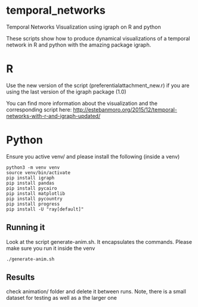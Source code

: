 # temporal_networks
Temporal Networks Visualization using igraph on R and python

These scripts show how to produce dynamical visualizations of a temporal network in R and python with the amazing package igraph. 


# R
Use the new version of the script (preferentialattachment_new.r) if you are using the last version of the igraph package (1.0)

You can find more information about the visualization and the corresponding script here: http://estebanmoro.org/2015/12/temporal-networks-with-r-and-igraph-updated/


# Python
Ensure you active venv/ and please install the following (inside a venv)

```
python3 -m venv venv
source venv/bin/activate
pip install igraph
pip install pandas
pip install pycairo
pip install matplotlib
pip install pycountry
pip install progress
pip install -U "ray[default]"
```

## Running it
Look at the script generate-anim.sh. It encapsulates the commands. Please make sure you run it inside the venv

```
./generate-anim.sh
```

## Results
check animation/ folder and delete it between runs. Note, there is a small dataset for testing as well as a the larger one
